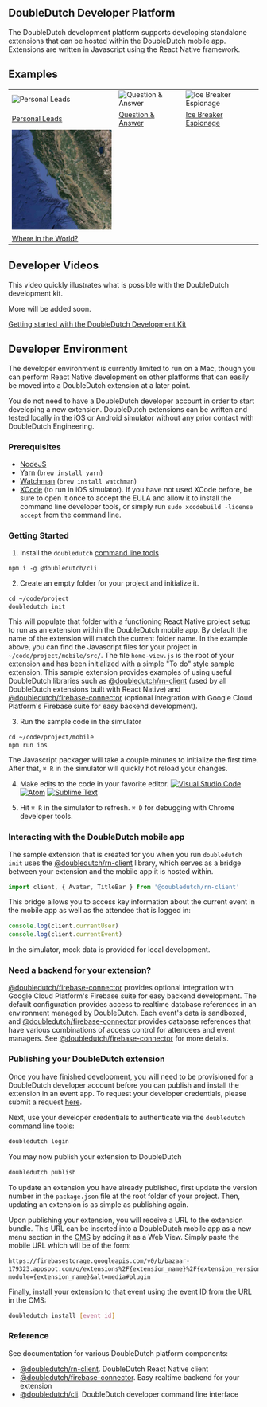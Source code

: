 ## DoubleDutch Developer Platform

The DoubleDutch development platform supports developing standalone extensions that can be hosted
within the DoubleDutch mobile app. Extensions are written in Javascript using the React Native framework.

## Examples

<table style="border:none;">
<tr>
  <td><img src="https://dd-bazaar.s3.amazonaws.com/discover_more/personal-leads-1.png" width="250px" alt="Personal Leads" /></td>
  <td><img src="https://dd-bazaar.s3.amazonaws.com/discover_more/question-answer-1.png" width="250px" alt="Question & Answer" /></td>
  <td><img src="https://dd-bazaar.s3.amazonaws.com/discover_more/ice-breaker-espionage-1.png" width="250px" alt="Ice Breaker Espionage" /></td>

</tr>
<tr>
  <td><a href="https://github.com/doubledutch/personal-leads">Personal Leads</a></td>
  <td><a href="https://github.com/doubledutch/question-and-answer">Question & Answer</a></td>
  <td><a href="https://github.com/doubledutch/assassins">Ice Breaker Espionage</a></td>
</tr>
<tr>
    <td><img src="https://github.com/AdamLiechty/where-in-the-world/raw/master/samples/bay.jpg" width="250px" alt="Bay Area satellite view" /></td>
</tr>
<tr>
  <td><a href="https://github.com/AdamLiechty/where-in-the-world">Where in the World?</a></td>
</tr>
</table>

## Developer Videos

This video quickly illustrates what is possible with the DoubleDutch development kit.

More will be added soon.

[Getting started with the DoubleDutch Development Kit](https://www.youtube.com/watch?v=tz0Fx0YQvS0)

## Developer Environment

The developer environment is currently limited to run on a Mac, though you can perform React Native
development on other platforms that can easily be moved into a DoubleDutch extension at a later point.

You do not need to have a DoubleDutch developer account in order to start developing a new extension.
DoubleDutch extensions can be written and tested locally in the iOS or Android simulator without any
prior contact with DoubleDutch Engineering.

### Prerequisites

- [NodeJS]
- [Yarn] (`brew install yarn`)
- [Watchman] (`brew install watchman`)
- [XCode] (to run in iOS simulator). If you have not used XCode before, be sure to open it once to
  accept the EULA and allow it to install the command line developer tools, or simply run `sudo xcodebuild -license accept`
  from the command line.

### Getting Started

1. Install the `doubledutch` [command line tools][@doubledutch/cli]

```
npm i -g @doubledutch/cli
```

2. Create an empty folder for your project and initialize it.

```
cd ~/code/project
doubledutch init
```

This will populate that folder with a functioning React Native project setup to run as an extension
within the DoubleDutch mobile app. By default the name of the extension will match the current folder
name. In the example above, you can find the Javascript files for your project in
`~/code/project/mobile/src/`. The file `home-view.js` is the root of your extension and has been
initialized with a simple "To do" style sample extension. This sample extension provides examples of
using useful DoubleDutch libraries such as [@doubledutch/rn-client] (used by all DoubleDutch extensions
built with React Native) and [@doubledutch/firebase-connector] (optional integration with Google Cloud
Platform's Firebase suite for easy backend development).

3. Run the sample code in the simulator

```
cd ~/code/project/mobile
npm run ios
```

The Javascript packager will take a couple minutes to initialize the first time. After that, `⌘ R` in the
simulator will quickly hot reload your changes.

4. Make edits to the code in your favorite editor.
   <a href="https://code.visualstudio.com/"><img alt="Visual Studio Code" src="https://code.visualstudio.com/favicon.ico" height="20" width="20" /></a>
   <a href="https://atom.io/"><img alt="Atom" src="https://atom.io/favicon.ico" height="20" width="20" /></a>
   <a href="https://www.sublimetext.com/"><img alt="Sublime Text" src="https://www.sublimetext.com/favicon.ico" height="20" width="20" /></a>
   
5. Hit `⌘ R` in the simulator to refresh.  `⌘ D` for debugging with Chrome developer tools.

### Interacting with the DoubleDutch mobile app

The sample extension that is created for you when you run `doubledutch init` uses the [@doubledutch/rn-client]
library, which serves as a bridge between your extension and the mobile app it is hosted within.

```javascript
import client, { Avatar, TitleBar } from '@doubledutch/rn-client'
```

This bridge allows you to access key information about the current event in the mobile app as well as the
attendee that is logged in:

```javascript
console.log(client.currentUser)
console.log(client.currentEvent)
```

In the simulator, mock data is provided for local development.

### Need a backend for your extension?

[@doubledutch/firebase-connector] provides optional integration with Google Cloud Platform's Firebase suite
for easy backend development. The default configuration provides access to realtime database references
in an environment managed by DoubleDutch. Each event's data is sandboxed, and [@doubledutch/firebase-connector]
provides database references that have various combinations of access control for attendees and event managers.
See [@doubledutch/firebase-connector] for more details.

### Publishing your DoubleDutch extension

Once you have finished development, you will need to be provisioned for a DoubleDutch developer account
before you can publish and install the extension in an event app. To request your developer credentials,
please submit a request [here](https://developer.doubledutch.me/hc/en-us/requests/new).

Next, use your developer credentials to authenticate via the `doubledutch` command line tools:

```bash
doubledutch login
```

You may now publish your extension to DoubleDutch

```bash
doubledutch publish
```

To update an extension you have already published, first update the version number in the `package.json`
file at the root folder of your project. Then, updating an extension is as simple as publishing again.

Upon publishing your extension, you will receive a URL to the extension bundle. This URL can be inserted
into a DoubleDutch mobile app as a new menu section in the [CMS](https://cms.doubledutch.me) by adding it as a Web View. Simply paste the mobile URL which will
be of the form:

```
https://firebasestorage.googleapis.com/v0/b/bazaar-179323.appspot.com/o/extensions%2F{extension_name}%2F{extension_version}%2Fmobile%2Findex.__platform__.0.46.4.manifest.bundle?module={extension_name}&alt=media#plugin
```

Finally, install your extension to that event using the event ID from the URL in the CMS:

```bash
doubledutch install [event_id]
```


### Reference

See documentation for various DoubleDutch platform components:

- [@doubledutch/rn-client].  DoubleDutch React Native client
- [@doubledutch/firebase-connector].  Easy realtime backend for your extension
- [@doubledutch/cli].  DoubleDutch developer command line interface

[@doubledutch/rn-client]: https://www.npmjs.com/package/@doubledutch/rn-client
[@doubledutch/firebase-connector]: https://www.npmjs.com/package/@doubledutch/firebase-connector
[@doubledutch/cli]: https://www.npmjs.com/package/@doubledutch/cli
[NodeJS]: https://nodejs.org
[Watchman]: http://brewformulas.org/Watchman
[Yarn]: https://yarnpkg.com/en/docs/install
[XCode]: https://developer.apple.com/xcode/
